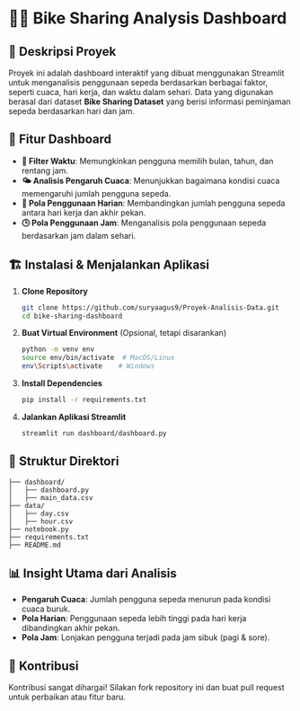 # 🚴‍♂️ Bike Sharing Analysis Dashboard

## 📌 Deskripsi Proyek
Proyek ini adalah dashboard interaktif yang dibuat menggunakan Streamlit untuk menganalisis penggunaan sepeda berdasarkan berbagai faktor, seperti cuaca, hari kerja, dan waktu dalam sehari. Data yang digunakan berasal dari dataset **Bike Sharing Dataset** yang berisi informasi peminjaman sepeda berdasarkan hari dan jam.

## 🔧 Fitur Dashboard
- **📅 Filter Waktu**: Memungkinkan pengguna memilih bulan, tahun, dan rentang jam.
- **🌤 Analisis Pengaruh Cuaca**: Menunjukkan bagaimana kondisi cuaca memengaruhi jumlah pengguna sepeda.
- **📆 Pola Penggunaan Harian**: Membandingkan jumlah pengguna sepeda antara hari kerja dan akhir pekan.
- **🕒 Pola Penggunaan Jam**: Menganalisis pola penggunaan sepeda berdasarkan jam dalam sehari.

## 🏗️ Instalasi & Menjalankan Aplikasi
1. **Clone Repository**
   ```bash
   git clone https://github.com/suryaagus9/Proyek-Analisis-Data.git
   cd bike-sharing-dashboard
   ```

2. **Buat Virtual Environment** (Opsional, tetapi disarankan)
   ```bash
   python -m venv env
   source env/bin/activate  # MacOS/Linux
   env\Scripts\activate    # Windows
   ```

3. **Install Dependencies**
   ```bash
   pip install -r requirements.txt
   ```

4. **Jalankan Aplikasi Streamlit**
   ```bash
   streamlit run dashboard/dashboard.py
   ```

## 📂 Struktur Direktori
```
├── dashboard/		
│   ├── dashboard.py
│   ├── main_data.csv
├── data/	
│   ├── day.csv
│   ├── hour.csv
├── notebook.py		
├── requirements.txt	
├── README.md		
```

## 📊 Insight Utama dari Analisis
- **Pengaruh Cuaca**: Jumlah pengguna sepeda menurun pada kondisi cuaca buruk.
- **Pola Harian**: Penggunaan sepeda lebih tinggi pada hari kerja dibandingkan akhir pekan.
- **Pola Jam**: Lonjakan pengguna terjadi pada jam sibuk (pagi & sore).

## 🤝 Kontribusi
Kontribusi sangat dihargai! Silakan fork repository ini dan buat pull request untuk perbaikan atau fitur baru.


